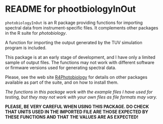 # README for phootbiologyInOut #

`photobiologyInOut` is an R package providing functions for importing spectral data from instrument-specific files. It complements other packages in the  R suite for _photobiology_.

A function for importing the output generated by the TUV simulation program is included.

This package is at an early stage of development, and I have only a limited sample of output files. The functions may not work with different software or firmware versions used for generating spectral data.

Please, see the web site [R4Photobiology](http://www.r4photobiology.info) for details on other packages available as part of the suite, and on how to install them.

_The functions in this package work with the example files I have used for testing, but they may not work with your own files as file formats may vary._

__PLEASE, BE VERY CAREFUL WHEN USING THIS PACKAGE. DO CHECK THAT UNITS USED IN THE IMPORTED FILE ARE THOSE EXPECTED BY THESE FUNCTIONS AND THAT THE VALUES ARE AS EXPECTED!__
